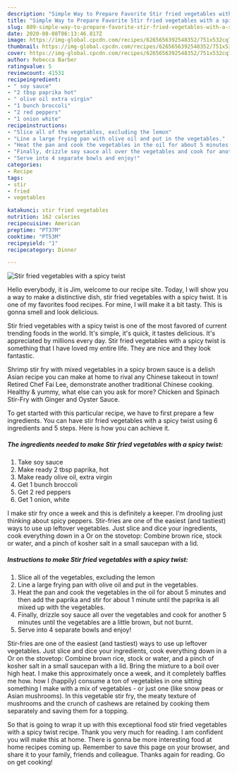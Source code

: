 ```yaml
---
description: "Simple Way to Prepare Favorite Stir fried vegetables with a spicy twist"
title: "Simple Way to Prepare Favorite Stir fried vegetables with a spicy twist"
slug: 889-simple-way-to-prepare-favorite-stir-fried-vegetables-with-a-spicy-twist
date: 2020-08-08T06:13:46.817Z
image: https://img-global.cpcdn.com/recipes/6265656392548352/751x532cq70/stir-fried-vegetables-with-a-spicy-twist-recipe-main-photo.jpg
thumbnail: https://img-global.cpcdn.com/recipes/6265656392548352/751x532cq70/stir-fried-vegetables-with-a-spicy-twist-recipe-main-photo.jpg
cover: https://img-global.cpcdn.com/recipes/6265656392548352/751x532cq70/stir-fried-vegetables-with-a-spicy-twist-recipe-main-photo.jpg
author: Rebecca Barber
ratingvalue: 5
reviewcount: 41531
recipeingredient:
- " soy sauce"
- "2 tbsp paprika hot"
- " olive oil extra virgin"
- "1 bunch broccoli"
- "2 red peppers"
- "1 onion white"
recipeinstructions:
- "Slice all of the vegetables, excluding the lemon"
- "Line a large frying pan with olive oil and put in the vegetables."
- "Heat the pan and cook the vegetables in the oil for about 5 minutes and then add the paprika and stir for about 1 minute until the paprika is all mixed up with the vegetables."
- "Finally, drizzle soy sauce all over the vegetables and cook for another 5 minutes until the vegetables are a little brown, but not burnt."
- "Serve into 4 separate bowls and enjoy!"
categories:
- Recipe
tags:
- stir
- fried
- vegetables

katakunci: stir fried vegetables 
nutrition: 162 calories
recipecuisine: American
preptime: "PT37M"
cooktime: "PT53M"
recipeyield: "1"
recipecategory: Dinner

---
```



![Stir fried vegetables with a spicy twist](https://img-global.cpcdn.com/recipes/6265656392548352/751x532cq70/stir-fried-vegetables-with-a-spicy-twist-recipe-main-photo.jpg)

Hello everybody, it is Jim, welcome to our recipe site. Today, I will show you a way to make a distinctive dish, stir fried vegetables with a spicy twist. It is one of my favorites food recipes. For mine, I will make it a bit tasty. This is gonna smell and look delicious.

Stir fried vegetables with a spicy twist is one of the most favored of current trending foods in the world. It's simple, it's quick, it tastes delicious. It's appreciated by millions every day. Stir fried vegetables with a spicy twist is something that I have loved my entire life. They are nice and they look fantastic.

Shrimp stir fry with mixed vegetables in a spicy brown sauce is a delish Asian recipe you can make at home to rival any Chinese takeout in town! Retired Chef Fai Lee, demonstrate another traditional Chinese cooking. Healthy &amp; yummy, what else can you ask for more? Chicken and Spinach Stir-Fry with Ginger and Oyster Sauce.


To get started with this particular recipe, we have to first prepare a few ingredients. You can have stir fried vegetables with a spicy twist using 6 ingredients and 5 steps. Here is how you can achieve it.

<!--inarticleads1-->

##### The ingredients needed to make Stir fried vegetables with a spicy twist:

1. Take  soy sauce
1. Make ready 2 tbsp paprika, hot
1. Make ready  olive oil, extra virgin
1. Get 1 bunch broccoli
1. Get 2 red peppers
1. Get 1 onion, white


I make stir fry once a week and this is definitely a keeper. I&#39;m drooling just thinking about spicy peppers. Stir-fries are one of the easiest (and tastiest) ways to use up leftover vegetables. Just slice and dice your ingredients, cook everything down in a Or on the stovetop: Combine brown rice, stock or water, and a pinch of kosher salt in a small saucepan with a lid. 

<!--inarticleads2-->

##### Instructions to make Stir fried vegetables with a spicy twist:

1. Slice all of the vegetables, excluding the lemon
1. Line a large frying pan with olive oil and put in the vegetables.
1. Heat the pan and cook the vegetables in the oil for about 5 minutes and then add the paprika and stir for about 1 minute until the paprika is all mixed up with the vegetables.
1. Finally, drizzle soy sauce all over the vegetables and cook for another 5 minutes until the vegetables are a little brown, but not burnt.
1. Serve into 4 separate bowls and enjoy!


Stir-fries are one of the easiest (and tastiest) ways to use up leftover vegetables. Just slice and dice your ingredients, cook everything down in a Or on the stovetop: Combine brown rice, stock or water, and a pinch of kosher salt in a small saucepan with a lid. Bring the mixture to a boil over high heat. I make this approximately once a week, and it completely baffles me how. how I (happily) consume a ton of vegetables in one sitting something I make with a mix of vegetables - or just one (like snow peas or Asian mushrooms). In this vegetable stir fry, the meaty texture of mushrooms and the crunch of cashews are retained by cooking them separately and saving them for a topping. 

So that is going to wrap it up with this exceptional food stir fried vegetables with a spicy twist recipe. Thank you very much for reading. I am confident you will make this at home. There is gonna be more interesting food at home recipes coming up. Remember to save this page on your browser, and share it to your family, friends and colleague. Thanks again for reading. Go on get cooking!
